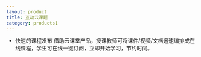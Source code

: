 ```yaml
---
layout: product
title: 互动云课题
category: products1
---
```


* 快速的课程发布
借助云课堂产品，授课教师可将课件/视频/文档迅速编排成在线课程，学生可在线一键订阅，立即开始学习，节约时间。
